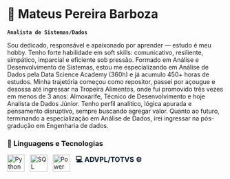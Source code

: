 # 👨 Mateus Pereira Barboza

**`Analista de Sistemas/Dados`**

Sou dedicado, responsável e apaixonado por aprender — estudo é meu hobby. Tenho forte habilidade em soft skills: comunicativo, resiliente, simpático, imparcial e eficiente sob pressão. Formado em Análise e Desenvolvimento de Sistemas, estou me especializando em Análise de Dados pela Data Science Academy (360h) e já acumulo 450+ horas de estudos. Minha trajetória começou como repositor, passei por açougue e desossa até ingressar na Tropeira Alimentos, onde fui promovido três vezes em menos de 3 anos: Almoxarife, Técnico de Desenvolvimento e hoje Analista de Dados Júnior. Tenho perfil analítico, lógica apurada e pensamento disruptivo, sempre buscando agregar valor. 
Quanto ao futuro, terminando a especialização em Análise de Dados, irei ingressar na pós-gradução em Engenharia de dados.

### 🤖 Linguagens e Tecnologias

<img 
    align="left" 
    alt="Python"
    title="Python" 
    width="40px" 
    style="padding-right: 10px;" 
    src="https://cdn.jsdelivr.net/gh/devicons/devicon@latest/icons/python/python-original.svg" 
/>
<img 
    align="left" 
    alt="SQL" 
    title="SQL"
    width="40px" 
    style="padding-right: 10px;" 
    src="https://cdn.jsdelivr.net/gh/devicons/devicon@latest/icons/sqldeveloper/sqldeveloper-original.svg"
/>
<img 
    align="left" 
    alt="Power BI" 
    title="Power BI"
    width="40px" 
    style="padding-right: 10px;" 
    src="https://upload.wikimedia.org/wikipedia/commons/c/cf/New_Power_BI_Logo.svg" 
/>
<p 
    align="left"
    title="TOTVS/ADVPL"
    style="
        display: inline-block;
        font-weight: bold;
        font-size: 16px;
        color: #0A1E32; 
        padding-right: 10px;
        margin: 0;
    "
>
    💻 <strong>ADVPL/TOTVS</strong> ⚙️
</p>
<br/>
<br/>


